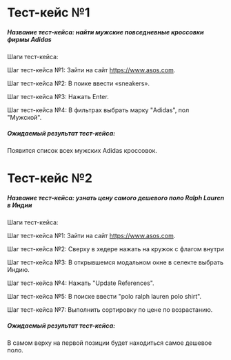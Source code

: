 # Тест-кейс №1

##### *Название тест-кейса: найти мужские повседневные кроссовки фирмы Adidas*

Шаги тест-кейса:

Шаг тест-кейса №1: Зайти на сайт https://www.asos.com.

Шаг тест-кейса №2: В поике ввести «sneakers».

Шаг тест-кейса №3: Нажать Enter.

Шаг тест-кейса №4: В фильтрах выбрать марку "Adidas", пол "Мужской".

##### Ожидаемый результат тест-кейса:

Появится список всех мужских Adidas кроссовок.

# Тест-кейс №2

##### *Название тест-кейса: узнать цену самого дешевого поло Ralph Lauren в Индии*

Шаги тест-кейса:

Шаг тест-кейса №1: Зайти на сайт https://www.asos.com.

Шаг тест-кейса №2: Сверху в хедере нажать на кружок с флагом внутри

Шаг тест-кейса №3: В открывшемся модальном окне в селекте выбрать Индию.

Шаг тест-кейса №4: Нажать "Update References".

Шаг тест-кейса №5: В поиске ввести "polo ralph lauren polo shirt".

Шаг тест-кейса №7: Выполнить сортировку по цене по возрастанию.

##### Ожидаемый результат тест-кейса:

В самом верху на первой позиции будет находиться самое дешевое поло.
